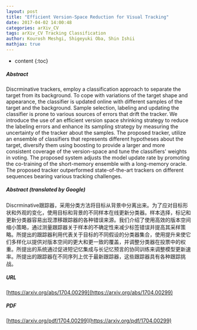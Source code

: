 ```yaml
---
layout: post
title: "Efficient Version-Space Reduction for Visual Tracking"
date: 2017-04-02 14:00:48
categories: arXiv_CV
tags: arXiv_CV Tracking Classification
author: Kourosh Meshgi, Shigeyuki Oba, Shin Ishii
mathjax: true
---
```


* content
{:toc}

##### Abstract
Discrminative trackers, employ a classification approach to separate the target from its background. To cope with variations of the target shape and appearance, the classifier is updated online with different samples of the target and the background. Sample selection, labeling and updating the classifier is prone to various sources of errors that drift the tracker. We introduce the use of an efficient version space shrinking strategy to reduce the labeling errors and enhance its sampling strategy by measuring the uncertainty of the tracker about the samples. The proposed tracker, utilize an ensemble of classifiers that represents different hypotheses about the target, diversify them using boosting to provide a larger and more consistent coverage of the version-space and tune the classifiers' weights in voting. The proposed system adjusts the model update rate by promoting the co-training of the short-memory ensemble with a long-memory oracle. The proposed tracker outperformed state-of-the-art trackers on different sequences bearing various tracking challenges.

##### Abstract (translated by Google)
Discrminative跟踪器，采用分类方法将目标从背景中分离出来。为了应对目标形状和外观的变化，使用目标和背景的不同样本在线更新分类器。样本选择，标记和更新分类器容易出现漂移跟踪器的各种错误来源。我们介绍了使用高效的版本空间缩小策略，通过测量跟踪器关于样本的不确定性来减少标签错误并提高其采样策略。所提出的跟踪器利用代表关于目标的不同假设的分类器集合，使用提升来使它们多样化以提供对版本空间的更大和更一致的覆盖，并调整分类器在投票中的权重。所提出的系统通过促进短记忆集成与长记忆预言的协同训练来调整模型更新速率。所提出的跟踪器在不同序列上优于最新跟踪器，这些跟踪器具有各种跟踪挑战。

##### URL
[https://arxiv.org/abs/1704.00299](https://arxiv.org/abs/1704.00299)

##### PDF
[https://arxiv.org/pdf/1704.00299](https://arxiv.org/pdf/1704.00299)

